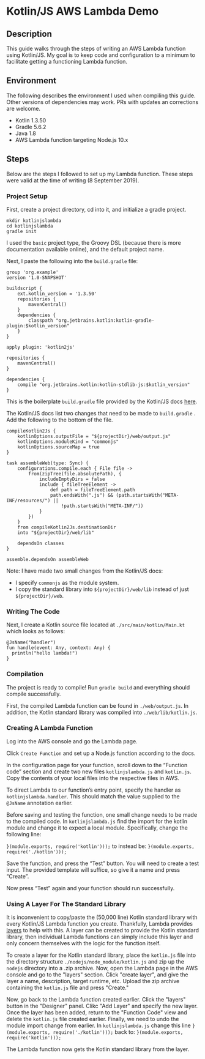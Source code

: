 # Kotlin/JS AWS Lambda Demo

## Description
This guide walks through the steps of writing an AWS Lambda function using
Kotlin/JS. My goal is to keep code and configuration to a minimum to facilitate
getting a functioning Lambda function.

## Environment
The following describes the environment I used when compiling this guide. Other
versions of dependencies may work. PRs with updates an corrections are welcome.

- Kotlin 1.3.50
- Gradle 5.6.2
- Java 1.8
- AWS Lambda function targeting Node.js 10.x

## Steps
Below are the steps I followed to set up my Lambda function. These steps were valid
at the time of writing (8 September 2019).

### Project Setup

First, create a project directory, cd into it, and initialize a gradle project.

```
mkdir kotlinjslambda
cd kotlinjslambda
gradle init
```

I used the `basic` project type, the Groovy DSL (because there is more documentation available online), and the default project name.

Next, I paste the following into the `build.gradle` file:

```
group 'org.example'
version '1.0-SNAPSHOT'

buildscript {
    ext.kotlin_version = '1.3.50'
    repositories {
        mavenCentral()
    }
    dependencies {
        classpath "org.jetbrains.kotlin:kotlin-gradle-plugin:$kotlin_version"
    }
}

apply plugin: 'kotlin2js'

repositories {
    mavenCentral()
}

dependencies {
    compile "org.jetbrains.kotlin:kotlin-stdlib-js:$kotlin_version"
}
```

This is the boilerplate `build.gradle` file provided by the Kotlin/JS docs [here](https://kotlinlang.org/docs/tutorials/javascript/getting-started-gradle/getting-started-with-gradle.html).

The Kotlin/JS docs list two changes that need to be made to `build.gradle` . Add the following to the bottom of the file.

```
compileKotlin2Js {
    kotlinOptions.outputFile = "${projectDir}/web/output.js"
    kotlinOptions.moduleKind = "commonjs"
    kotlinOptions.sourceMap = true
}

task assembleWeb(type: Sync) {
    configurations.compile.each { File file ->
        from(zipTree(file.absolutePath), {
            includeEmptyDirs = false
            include { fileTreeElement ->
                def path = fileTreeElement.path
                path.endsWith(".js") && (path.startsWith("META-INF/resources/") ||
                    !path.startsWith("META-INF/"))
            }
        })
    }
    from compileKotlin2Js.destinationDir
    into "${projectDir}/web/lib"

    dependsOn classes
}

assemble.dependsOn assembleWeb
```

Note: I have made two small changes from the Kotlin/JS docs:
* I specify `commonjs` as the module system.
* I copy the standard library into `${projectDir}/web/lib` instead of just `${projectDir}/web`.

### Writing The Code

Next, I create a Kotlin source file located at  `./src/main/kotlin/Main.kt` which looks as follows:

```
@JsName("handler")
fun handle(event: Any, context: Any) {
  println("hello lambda!")
}
```

### Compilation

The project is ready to compile! Run `gradle build` and everything should compile successfully.

First, the compiled Lambda function can be found in `./web/output.js`.  In addition, the Kotlin standard library was compiled into `./web/lib/kotlin.js`.

### Creating A Lambda Function

Log into the AWS console and go the Lambda page.

Click `Create Function` and set up a Node.js function according to the docs.

In the configuration page for your function, scroll down to the “Function code” section and create two new files `kotlinjslambda.js` and `kotlin.js`. Copy the contents of your local files into the respective files in AWS.

To direct Lambda to our function’s entry point, specify the handler as `kotlinjslambda.handler`. This should match the value supplied to the `@JsName` annotation earlier.

Before saving and testing the function, one small change needs to be made to the compiled code. In `kotlinjslambda.js` find the import for the kotlin module and change it to expect a local module. Specifically, change the following line:

`}(module.exports, require('kotlin')));`
to instead be:
`}(module.exports, require('./kotlin')));`

Save the function, and press the “Test” button. You will need to create a test input. The provided template will suffice, so give it a name and press “Create”.

Now press “Test” again and your function should run successfully.

### Using A Layer For The Standard Library

It is inconvenient to copy/paste the (50,000 line) Kotlin standard library with every Kotlin/JS Lambda function
you create. Thankfully, Lambda provides [layers](https://docs.aws.amazon.com/lambda/latest/dg/configuration-layers.html) to help with this. A layer can be created to provide the Kotlin standard library, then individual Lambda functions can simply include this layer and only concern themselves with the logic for the function itself.

To create a layer for the Kotlin standard library, place the `kotlin.js` file into the directory structure `./nodejs/node_module/kotlin.js` and zip up the `nodejs` directory into a .zip archive. Now, open the Lambda page in the AWS console and go to the "layers" section. Click "create layer", and give the layer a name, description, target runtime, etc. Upload the zip archive containing the `kotlin.js` file and press "Create."

Now, go back to the Lambda function created earlier. Click the "layers" button in the "Designer" panel. Clikc "Add Layer" and specify the new layer. Once the layer has been added, return to the "Function Code" view and delete the `kotlin.js` file created earlier. Finally, we need to undo the module import change from earlier. In `kotlinjslambda.js` change this line
`}(module.exports, require('./kotlin')));`
back to:
`}(module.exports, require('kotlin')));`

The Lambda function now gets the Kotlin standard library from the layer.
